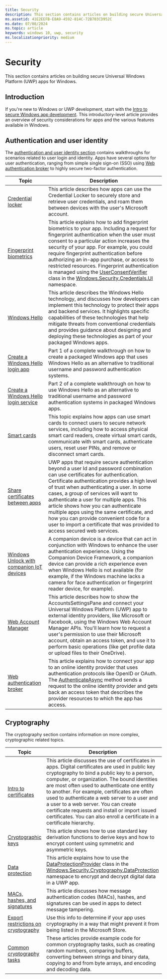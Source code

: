 ```yaml
---
title: Security
description: This section contains articles on building secure Universal Windows Platform (UWP) apps for Windows.
ms.assetid: 41E2EEFB-E8A9-4592-814C-72B703CD952C
ms.date: 07/08/2024
ms.topic: article
keywords: windows 10, uwp, security
ms.localizationpriority: medium
---
```


# Security

This section contains articles on building secure Universal Windows Platform (UWP) apps for Windows.

## Introduction

If you're new to Windows or UWP development, start with the [Intro to secure Windows app development](intro-to-secure-windows-app-development.md). This introductory-level article provides an overview of security considerations for apps and the various features available in Windows.

## Authentication and user identity

The [authentication and user identity section](authentication-and-user-identity.md) contains walkthroughs for scenarios related to user login and identity. Apps have several options for user authentication, ranging from simple single sign-on (SSO) using [Web authentication broker](web-authentication-broker.md) to highly secure two-factor authentication.

| Topic | Description |
|-------|-------------|
| [Credential locker](credential-locker.md) | This article describes how apps can use the Credential Locker to securely store and retrieve user credentials, and roam them between devices with the user's Microsoft account. |
| [Fingerprint biometrics](fingerprint-biometrics.md) | This article explains how to add fingerprint biometrics to your app. Including a request for fingerprint authentication when the user must consent to a particular action increases the security of your app. For example, you could require fingerprint authentication before authorizing an in-app purchase, or access to restricted resources. Fingerprint authentication is managed using the [UserConsentVerifier](/uwp/api/Windows.Security.Credentials.UI.UserConsentVerifier) class in the [Windows.Security.Credentials.UI](/uwp/api/Windows.Security.Credentials.UI) namespace. |
| [Windows Hello](/windows/apps/develop/security/windows-hello) | This article describes the Windows Hello technology, and discusses how developers can implement this technology to protect their apps and backend services. It highlights specific capabilities of these technologies that help mitigate threats from conventional credentials and provides guidance about designing and deploying these technologies as part of your packaged Windows apps. |
| [Create a Windows Hello login app](/windows/apps/develop/security/windows-hello-login) | Part 1 of a complete walkthrough on how to create a packaged Windows app that uses Windows Hello as an alternative to traditional username and password authentication systems. |
| [Create a Windows Hello login service](/windows/apps/develop/security/windows-hello-auth-service) | Part 2 of a complete walkthrough on how to use Windows Hello as an alternative to traditional username and password authentication systems in packaged Windows apps. |
| [Smart cards](smart-cards.md) | This topic explains how apps can use smart cards to connect users to secure network services, including how to access physical smart card readers, create virtual smart cards, communicate with smart cards, authenticate users, reset user PINs, and remove or disconnect smart cards. |
| [Share certificates between apps](share-certificates.md) | UWP apps that require secure authentication beyond a user Id and password combination can use certificates for authentication. Certificate authentication provides a high level of trust when authenticating a user. In some cases, a group of services will want to authenticate a user for multiple apps. This article shows how you can authenticate multiple apps using the same certificate, and how you can provide convenient code for a user to import a certificate that was provided to access secured web services. |
| [Windows Unlock with companion IoT devices](companion-device-unlock.md) | A companion device is a device that can act in conjunction with Windows to enhance the user authentication experience. Using the Companion Device Framework, a companion device can provide a rich experience even when Windows Hello is not available (for example, if the Windows machine lacks a camera for face authentication or fingerprint reader device, for example). |
| [Web Account Manager](web-account-manager.md) | This article describes how to show the AccountsSettingsPane and connect your Universal Windows Platform (UWP) app to external identity providers, like Microsoft or Facebook, using the Windows Web Account Manager APIs. You'll learn how to request a user's permission to use their Microsoft account, obtain an access token, and use it to perform basic operations (like get profile data or upload files to their OneDrive). |
| [Web authentication broker](web-authentication-broker.md) | This article explains how to connect your app to an online identity provider that uses authentication protocols like OpenID or OAuth. The [AuthenticateAsync](/uwp/api/windows.security.authentication.web.webauthenticationbroker.authenticateasync) method sends a request to the online identity provider and gets back an access token that describes the provider resources to which the app has access. |

## Cryptography

The cryptography section contains information on more complex, cryptographic related topics.

| Topic | Description |
|-------|-------------|
| [Intro to certificates](certificates.md) | This article discusses the use of certificates in apps. Digital certificates are used in public key cryptography to bind a public key to a person, computer, or organization. The bound identities are most often used to authenticate one entity to another. For example, certificates are often used to authenticate a web server to a user and a user to a web server. You can create certificate requests and install or import issued certificates. You can also enroll a certificate in a certificate hierarchy. |
| [Cryptographic keys](cryptographic-keys.md) | This article shows how to use standard key derivation functions to derive keys and how to encrypt content using symmetric and asymmetric keys. |
| [Data protection](data-protection.md) | This article explains how to use the [DataProtectionProvider](/uwp/api/Windows.Security.Cryptography.DataProtection.DataProtectionProvider) class in the [Windows.Security.Cryptography.DataProtection](/uwp/api/Windows.Security.Cryptography.DataProtection) namespace to encrypt and decrypt digital data in a UWP app. |
| [MACs, hashes, and signatures](macs-hashes-and-signatures.md) | This article discusses how message authentication codes (MACs), hashes, and signatures can be used in apps to detect message tampering. |
| [Export restrictions on cryptography](export-restrictions-on-cryptography.md) | Use this info to determine if your app uses cryptography in a way that might prevent it from being listed in the Microsoft Store. |
| [Common cryptography tasks](common-cryptography-tasks.md) | These articles provide example code for common cryptography tasks, such as creating random numbers, comparing buffers, converting between strings and binary data, copying to and from byte arrays, and encoding and decoding data. |
